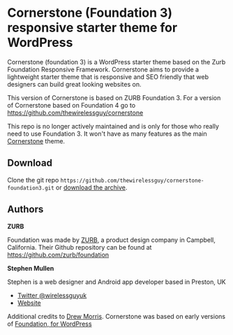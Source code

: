 # Cornerstone (Foundation 3) responsive starter theme for WordPress


Cornerstone (foundation 3) is a WordPress starter theme based on the Zurb Foundation Responsive Framework. Cornerstone aims to provide a lightweight starter theme that is responsive and SEO friendly that web designers can build great looking websites on.

This version of Cornerstone is based on ZURB Foundation 3. For a version of Cornerstone based on Foundation 4 go to https://github.com/thewirelessguy/cornerstone

This repo is no longer actively maintained and is only for those who really need to use Foundation 3. It won't have as many features as the main [Cornerstone](https://github.com/thewirelessguy/cornerstone) theme.


## Download

Clone the git repo `https://github.com/thewirelessguy/cornerstone-foundation3.git` or [download the archive](https://github.com/thewirelessguy/cornerstone-foundation3/archive/master.zip).

## Authors

**ZURB**

Foundation was made by [ZURB](http://foundation.zurb.com/), a product design company in Campbell, California. Their Github repository can be found at https://github.com/zurb/foundation

**Stephen Mullen**

Stephen is a web designer and Android app developer based in Preston, UK
+ [Twitter @wirelessguyuk](http://twitter.com/wirelessguyuk)
+ [Website](http://thewirelessguy.co.uk)

Additional credits to [Drew Morris](https://github.com/drewsymo). Cornerstone was based on early versions of [Foundation, for WordPress](https://github.com/drewsymo/Foundation)
